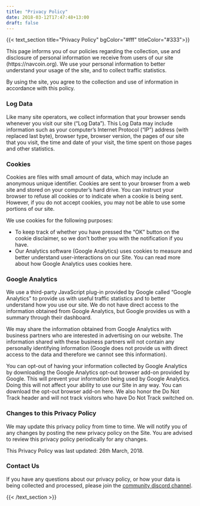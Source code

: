 ```yaml
---
title: "Privacy Policy"
date: 2018-03-12T17:47:48+13:00
draft: false
---
```

{{< text_section
    title="Privacy Policy"
    bgColor="#fff"
    titleColor="#333">}}
<p>This page informs you of our policies regarding the collection, use and disclosure of personal information we receive from users of our site (https://navcoin.org). We use your personal information to better understand your usage of the site, and to collect traffic statistics.</p>

<p>By using the site, you agree to the collection and use of information in accordance with this policy.</p>

<h3>Log Data</h3>
<p>Like many site operators, we collect information that your browser sends whenever you visit our site (“Log Data”). This Log Data may include information such as your computer’s Internet Protocol (“IP”) address (with replaced last byte), browser type, browser version, the pages of our site that you visit, the time and date of your visit, the time spent on those pages and other statistics.</p>

<h3>Cookies</h3>
<p>Cookies are files with small amount of data, which may include an anonymous unique identifier. Cookies are sent to your browser from a web site and stored on your computer’s hard drive. You can instruct your browser to refuse all cookies or to indicate when a cookie is being sent. However, if you do not accept cookies, you may not be able to use some portions of our site.</p>

<p>We use cookies for the following purposes:</p>

<ul> 
  <li>To keep track of whether you have pressed the “OK” button on the cookie disclaimer, so we don’t bother you with the notification if you have.</li>
  <li>Our Analytics software (Google Analytics) uses cookies to measure and better understand user-interactions on our Site. You can read more about how Google Analytics uses cookies here.</li>
</ul>

<h3>Google Analytics</h3>
<p>We use a third-party JavaScript plug-in provided by Google called “Google Analytics” to provide us with useful traffic statistics and to better understand how you use our site. We do not have direct access to the information obtained from Google Analytics, but Google provides us with a summary through their dashboard.</p>

We may share the information obtained from Google Analytics with business partners who are interested in advertising on our website. The information shared with these business partners will not contain any personally identifying information (Google does not provide us with direct access to the data and therefore we cannot see this information).</p>

You can opt-out of having your information collected by Google Analytics by downloading the Google Analytics opt-out browser add-on provided by Google. This will prevent your information being used by Google Analytics. Doing this will not affect your ability to use our Site in any way. You can download the opt-out browser add-on here. We also honor the Do Not Track header and will not track visitors who have Do Not Track switched on.</p>

<h3>Changes to this Privacy Policy</h3>
<p>We may update this privacy policy from time to time. We will notify you of any changes by posting the new privacy policy on the Site. You are advised to review this privacy policy periodically for any changes.</p>

This Privacy Policy was last updated: 26th March, 2018.</p>

<h3>Contact Us</h3>
<p>If you have any questions about our privacy policy, or how your data is being collected and processed, please join the <a href="https://discord.gg/y4Vu9jw" target="e">community discord channel</a>.</p>
{{< /text_section >}}